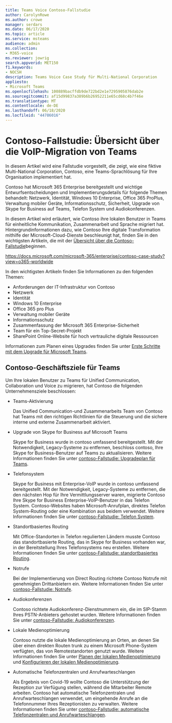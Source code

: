 ```yaml
---
title: Teams Voice Contoso-Fallstudie
author: CarolynRowe
ms.author: crowe
manager: serdars
ms.date: 06/17/2020
ms.topic: article
ms.service: msteams
audience: admin
ms.collection:
- M365-voice
ms.reviewer: jowrig
search.appverid: MET150
f1.keywords:
- NOCSH
description: Teams Voice Case Study für Multi-National Corporation
appliesto:
- Microsoft Teams
ms.openlocfilehash: 100889bacffdb9de722bd2e1e7295905876dab2e
ms.sourcegitcommit: af15d99837a389b6b26952211e65cd68c4b7f46e
ms.translationtype: MT
ms.contentlocale: de-DE
ms.lasthandoff: 06/18/2020
ms.locfileid: "44786016"
---
```

# <a name="contoso-case-study-teams-voice-migration-overview"></a>Contoso-Fallstudie: Übersicht über die VoIP-Migration von Teams

In diesem Artikel wird eine Fallstudie vorgestellt, die zeigt, wie eine fiktive Multi-National Corporation, Contoso, eine Teams-Sprachlösung für Ihre Organisation implementiert hat.

Contoso hat Microsoft 365 Enterprise bereitgestellt und wichtige Entwurfsentscheidungen und Implementierungsdetails für folgende Themen behandelt: Netzwerk, Identität, Windows 10 Enterprise, Office 365 ProPlus, Verwaltung mobiler Geräte, Informationsschutz, Sicherheit, Upgrade von Skype for Business auf Teams, Telefon System und Audiokonferenzen.  

In diesem Artikel wird erläutert, wie Contoso ihre lokalen Benutzer in Teams für einheitliche Kommunikation, Zusammenarbeit und Sprache migriert hat. Hintergrundinformationen dazu, wie Contoso Ihre digitale Transformation mithilfe der Microsoft-Cloud-Dienste beschleunigt hat, finden Sie in den wichtigsten Artikeln, die mit der [Übersicht über die Contoso-Fallstudie](https://docs.microsoft.com/microsoft-365/enterprise/contoso-case-study?view=o365-worldwide)beginnen.

https://docs.microsoft.com/microsoft-365/enterprise/contoso-case-study?view=o365-worldwide 

In den wichtigsten Artikeln finden Sie Informationen zu den folgenden Themen:  

- Anforderungen der IT-Infrastruktur von Contoso
- Netzwerk
- Identität 
- Windows 10 Enterprise
- Office 365 pro Plus
- Verwaltung mobiler Geräte
- Informationsschutz
- Zusammenfassung der Microsoft 365 Enterprise-Sicherheit
- Team für ein Top-Secret-Projekt
- SharePoint Online-Website für hoch vertrauliche digitale Ressourcen

Informationen zum Planen eines Upgrades finden Sie unter [Erste Schritte mit dem Upgrade für Microsoft Teams](upgrade-start-here.md).

## <a name="contoso-business-goals-for-teams"></a>Contoso-Geschäftsziele für Teams

Um Ihre lokalen Benutzer zu Teams für Unified Communication, Collaboration und Voice zu migrieren, hat Contoso die folgenden Unternehmensziele beschlossen:

- Teams-Aktivierung 

  Das Unified Communication-und Zusammenarbeits Team von Contoso hat Teams mit den richtigen Richtlinien für die Steuerung und die sichere interne und externe Zusammenarbeit aktiviert. 

- Upgrade von Skype for Business auf Microsoft Teams 

  Skype for Business wurde in contoso umfassend bereitgestellt. Mit der Notwendigkeit, Legacy-Systeme zu entfernen, beschloss contoso, Ihre Skype for Business-Benutzer auf Teams zu aktualisieren. Weitere Informationen finden Sie unter [contoso-Fallstudie: Upgradeplan für Teams](voice-case-study-migration-plan.md).

- Telefonsystem  

  Skype for Business mit Enterprise-VoIP wurde in contoso umfassend bereitgestellt. Mit der Notwendigkeit, Legacy-Systeme zu entfernen, die den nächsten Hop für Ihre Vermittlungsserver waren, migrierte Contoso Ihre Skype for Business Enterprise-VoIP-Benutzer in das Telefon System. Contoso-Websites haben Microsoft-Anrufplan, direktes Telefon System-Routing oder eine Kombination aus beidem verwendet. Weitere Informationen finden Sie unter [contoso-Fallstudie: Telefon System](voice-case-study-phone-system.md).

- Standortbasiertes Routing 

  Mit Office-Standorten in Telefon regulierten Ländern musste Contoso das standortbasierte Routing, das in Skype for Business vorhanden war, in der Bereitstellung Ihres Telefonsystems neu erstellen. Weitere Informationen finden Sie unter [contoso-Fallstudie: standortbasiertes Routing](voice-case-study-location-based-routing.md).

- Notrufe 

  Bei der Implementierung von Direct Routing richtete Contoso Notrufe mit genehmigten Drittanbietern ein. Weitere Informationen finden Sie unter [contoso-Fallstudie: Notrufe](voice-case-study-emergency-calling.md).

- Audiokonferenzen 

  Contoso richtete Audiokonferenz-Dienstnummern ein, die im SIP-Stamm Ihres PSTN-Anbieters gehostet wurden. Weitere Informationen finden Sie unter [contoso-Fallstudie: Audiokonferenzen](voice-case-study-audio-conferencing.md). 

- Lokale Medienoptimierung 

  Contoso nutzte die lokale Medienoptimierung an Orten, an denen Sie über einen direkten Routen trunk zu einem Microsoft Phone-System verfügten, das von Remotestandorten genutzt wurde. Weitere Informationen finden Sie unter [Planen der lokalen Medienoptimierung](direct-routing-media-optimization.md) und [Konfigurieren der lokalen Medienoptimierung](direct-routing-media-optimization-configure.md).

- Automatische Telefonzentralen und Anrufwarteschlangen

  Als Ergebnis von Covid-19 wollte Contoso die Unterstützung der Rezeption zur Verfügung stellen, während die Mitarbeiter Remote arbeiten. Contoso hat automatische Telefonzentralen und Anrufwarteschlangen verwendet, um eingehende Anrufe an die Telefonnummer Ihres Rezeptionisten zu verwalten. Weitere Informationen finden Sie unter [contoso-Fallstudie: automatische Telefonzentralen und Anrufwarteschlangen](voice-case-study-call-queues.md).  


